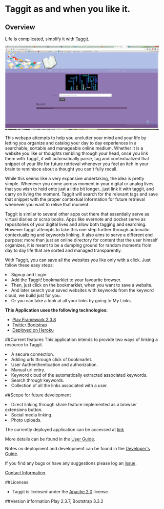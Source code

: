 # Taggit as and when you like it.

## Overview
Life is complicated, simplify it with [Taggit](https://www.taggit.website/).

<img src="https://github.com/anupriaa/Taggit/blob/master/doc/images/Search.png">

This webapp attempts to help you unclutter your mind and your life by letting you organize and catalog your day to day experiences in a searchable, sortable and manageable online medium. Whether it is a website you like or thoughts rambling through your head, once you link them with Taggit, it will automatically parse, tag and contextualized that snippet of your life for future retrieval whenever you feel an itch in your brain to reminisce about a thought you can't fully recall.

While this seems like a very expansive undertaking, the idea is pretty simple. Whenever you come across moment in your digital or analog lives that you wish to hold onto just a little bit longer...just link it with taggit, and carry on living the moment. Taggit will search for the relevant tags and save that snippet with the proper contextual information for future retrieval whenever you want to relive that moment.

Taggit is similar to several other apps out there that essentially serve as virtual diaries or scrap books. Apps like evernote and pocket serve as repositories of your digital lives and allow both tagging and searching. However taggit attempts to take this one step further through automatic contextualizing and keywords linking. It also aims to serve a different end purpose: more than just an online directory for content that the user himself organizes, it is meant to be a dumping ground for random moments from day to day life that are sorted and managed transparently.

With Taggit, you can save all the websites you like only with a click. Just follow these easy steps:
<li>Signup and Login</li>
<li>Add the Taggit! bookmarklet to your favourite browser.</li>
<li>Then, just click on the bookmarklet, when you want to save a website.</li>
<li>And later search your saved websites with keywords from the keyword cloud, we build just for you.</li>
<li>Or you can take a look at all your links by going to My Links.</li>

<b>This Application uses the following technologies:</b>
- <a href="https://www.playframework.com/">Play Framework 2.3.8</a>
- <a href="http://getbootstrap.com/2.3.2/">Twitter Bootstrap</a>
- <a href="https://www.heroku.com/">Deployed on Heroku</a>

##Current features
This application intends to provide two ways of linking a resource to Taggit.
<li>A secure connection.</li>
<li>Adding urls through click of bookmarlet.</li>
<li>User Authenthentication and authorization.</li>
<li>Manual url entry.</li>
<li>Keyword cloud of the automatically extracted associated keywords.</li>
<li>Search through keywords.</li>
<li>Collection of all the links associated with a user.</li>

##Scope for future development
<li>Direct linking through share feature implemented as a browser extensions button.</li>
<li>Social media linking.</li>
<li>Photo uploads.</li>

The currently deployed application can be accessed at [link](https://www.taggit.website/)  

More details can be found in the [User Guide](https://github.com/anupriaa/Taggit/wiki/User-Guide).

Notes on deployment and development can be found in the [Developer's Guide](https://github.com/anupriaa/Taggit/wiki/Developer-Guide).

If you find any bugs or have any suggestions please log an [issue](https://github.com/anupriaa/Taggit/issues).

[Contact Information](https://github.com/anupriaa/Taggit/wiki/Contact).

##Licenses
- Taggit is licensed under the <a href="https://www.apache.org/licenses/LICENSE-2.0">Apache 2.0</a> license.

##Version information
Play 2.3.7, Bootstrap 3.3.2
